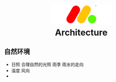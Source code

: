  <h1  align="center"> 
  <br>
  <a href="https://github.com/shuzijianzao/Spiral3D/blob/master/Picture/SHUZIJIANZAO"><img src="https://github.com/shuzijianzao/Spiral3D/blob/master/Picture/SHUZIJIANZAO.png" alt="SHUZIJIANZAO" width="200"></a>
  <br>
   Architecture
  <br>
</h1>

## 自然环境
- 日照  合理自然的光照   雨季 雨水的走向
- 温度   风向 
-

